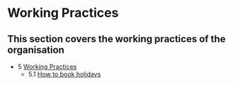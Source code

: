 # Working Practices


This section covers the working practices of the organisation
--------------
- 5 [Working Practices](https://github.com/mwayi/bookworm/blob/master/project/pub/Working-Practices/Overview.md) 
    - 5.1 [How to book holidays](https://github.com/mwayi/bookworm/blob/master/project/pub/Working-Practices/How-to-book-holidays.md) 
